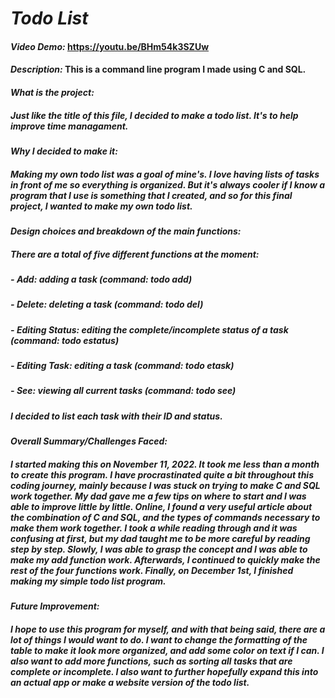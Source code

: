 # *Todo List*

#### *Video Demo:*  https://youtu.be/BHm54k3SZUw
#### *Description:* This is a command line program I made using C and SQL.

#### *What is the project:*
##### Just like the title of this file, I decided to make a todo list. It's to help improve time managament.

#### *Why I decided to make it:*
##### Making my own todo list was a goal of mine's. I love having lists of tasks in front of me so everything is organized. But it's always cooler if I know a program that I use is something that I created, and so for this final project, I wanted to make my own todo list.

#### *Design choices and breakdown of the main functions:*
##### There are a total of five different functions at the moment:

##### - *Add:* adding a task (command: todo add)
##### - *Delete:* deleting a task (command: todo del)
##### - *Editing Status:* editing the complete/incomplete status of a task (command: todo estatus)
##### - *Editing Task:* editing a task (command: todo etask)
##### - *See:* viewing all current tasks (command: todo see)

##### I decided to list each task with their ID and status.

#### *Overall Summary/Challenges Faced:*
##### I started making this on November 11, 2022. It took me less than a month to create this program. I have procrastinated quite a bit throughout this coding journey, mainly because I was stuck on trying to make C and SQL work together. My dad gave me a few tips on where to start and I was able to improve little by little. Online, I found a very useful article about the combination of C and SQL, and the types of commands necessary to make them work together. I took a while reading through and it was confusing at first, but my dad taught me to be more careful by reading step by step. Slowly, I was able to grasp the concept and I was able to make my add function work. Afterwards, I continued to quickly make the rest of the four functions work. Finally, on December 1st, I finished making my simple todo list program.

#### *Future Improvement:*
##### I hope to use this program for myself, and with that being said, there are a lot of things I would want to do. I want to change the formatting of the table to make it look more organized, and add some color on text if I can. I also want to add more functions, such as sorting all tasks that are complete or incomplete. I also want to further hopefully expand this into an actual app or make a website version of the todo list.
